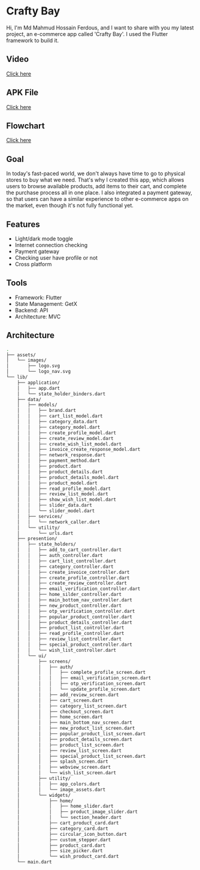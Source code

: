 
# Crafty Bay

Hi, I'm Md Mahmud Hossain Ferdous, and I want to share with you my latest project, an e-commerce app called 'Crafty Bay'. I used the Flutter framework to build it.


## Video

[Click here](https://drive.google.com/file/d/10Mpccv6FC6KfvUOQru_e27pj2jLvBSfA/view?usp=sharing)

## APK File 
[Click here]()

## Flowchart

[Click here](https://drive.google.com/file/d/1wnIfmGZU1lztOpPModpQRblfoTXw3pat/view?usp=sharing)

## Goal 

In today's fast-paced world, we don't always have time to go to physical stores to buy what we need. That's why I created this app, which allows users to browse available products, add items to their cart, and complete the purchase process all in one place. I also integrated a payment gateway, so that users can have a similar experience to other e-commerce apps on the market, even though it's not fully functional yet.
## Features

- Light/dark mode toggle
- Internet connection checking
- Payment gateway
- Checking user have profile or not
- Cross platform

## Tools
- Framework: Flutter
- State Management: GetX
- Backend: API
- Architecture: MVC 

## Architecture

```bash
.
├── assets/
│   └── images/
│       ├── logo.svg
│       └── logo_nav.svg
└── lib/
    ├── application/
    │   ├── app.dart
    │   └── state_holder_binders.dart
    ├── data/
    │   ├── models/
    │   │   ├── brand.dart
    │   │   ├── cart_list_model.dart
    │   │   ├── category_data.dart
    │   │   ├── category_model.dart
    │   │   ├── create_profile_model.dart
    │   │   ├── create_review_model.dart
    │   │   ├── create_wish_list_model.dart
    │   │   ├── invoice_create_response_model.dart
    │   │   ├── network_response.dart
    │   │   ├── payment_method.dart
    │   │   ├── product.dart
    │   │   ├── product_details.dart
    │   │   ├── product_details_model.dart
    │   │   ├── product_model.dart
    │   │   ├── read_profile_model.dart
    │   │   ├── review_list_model.dart
    │   │   ├── show_wish_list_model.dart
    │   │   ├── slider_data.dart
    │   │   └── slider_model.dart
    │   ├── services/
    │   │   └── network_caller.dart
    │   └── utility/
    │       └── urls.dart
    ├── presention/
    │   ├── state_holders/
    │   │   ├── add_to_cart_controller.dart
    │   │   ├── auth_controller.dart
    │   │   ├── cart_list_controller.dart
    │   │   ├── category_controller.dart
    │   │   ├── create_invoice_controller.dart
    │   │   ├── create_profile_controller.dart
    │   │   ├── create_review_controller.dart
    │   │   ├── email_verification_controller.dart
    │   │   ├── home_silder_controller.dart
    │   │   ├── main_bottom_nav_controller.dart
    │   │   ├── new_product_controller.dart
    │   │   ├── otp_verification_controller.dart
    │   │   ├── popular_product_controller.dart
    │   │   ├── product_details_controller.dart
    │   │   ├── product_list_controller.dart
    │   │   ├── read_profile_controller.dart
    │   │   ├── review_list_controller.dart
    │   │   ├── special_product_controller.dart
    │   │   └── wish_list_controller.dart
    │   └── ui/
    │       ├── screens/
    │       │   ├── auth/
    │       │   │   ├── complete_profile_screen.dart
    │       │   │   ├── email_verification_screen.dart
    │       │   │   ├── otp_verification_screen.dart
    │       │   │   └── update_profile_screen.dart
    │       │   ├── add_review_screen.dart
    │       │   ├── cart_screen.dart
    │       │   ├── category_list_screen.dart
    │       │   ├── checkout_screen.dart
    │       │   ├── home_screen.dart
    │       │   ├── main_bottom_nav_screen.dart
    │       │   ├── new_product_list_screen.dart
    │       │   ├── popular_product_list_screen.dart
    │       │   ├── product_details_screen.dart
    │       │   ├── product_list_screen.dart
    │       │   ├── review_list_screen.dart
    │       │   ├── special_product_list_screen.dart
    │       │   ├── splash_screen.dart
    │       │   ├── webview_screen.dart
    │       │   └── wish_list_screen.dart
    │       ├── utility/
    │       │   ├── app_colors.dart
    │       │   └── image_assets.dart
    │       └── widgets/
    │           ├── home/
    │           │   ├── home_slider.dart
    │           │   ├── product_image_slider.dart
    │           │   └── section_header.dart
    │           ├── cart_product_card.dart
    │           ├── category_card.dart
    │           ├── circular_icon_button.dart
    │           ├── custom_stepper.dart
    │           ├── product_card.dart
    │           ├── size_picker.dart
    │           └── wish_product_card.dart
    └── main.dart
```

